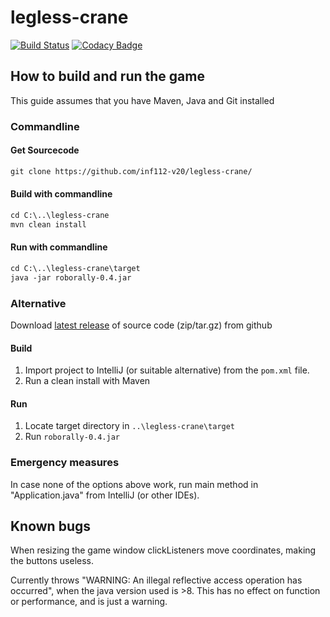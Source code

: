 # legless-crane

[![Build Status](https://travis-ci.com/inf112-v20/legless-crane.svg?branch=master)](https://travis-ci.com/inf112-v20/legless-crane) [![Codacy Badge](https://api.codacy.com/project/badge/Grade/a90f767e283a4cf7b88e8bb3c344fded)](https://www.codacy.com/gh/inf112-v20/legless-crane?utm_source=github.com&utm_medium=referral&utm_content=inf112-v20/staring-horse&utm_campaign=Badge_Grade) 
## How to build and run the game
This guide assumes that you have Maven, Java and Git installed
### Commandline
#### Get Sourcecode
```html
git clone https://github.com/inf112-v20/legless-crane/
```

#### Build with commandline
```html
cd C:\..\legless-crane
mvn clean install
```
#### Run with commandline
```html
cd C:\..\legless-crane\target
java -jar roborally-0.4.jar
```

### Alternative

Download [latest release](https://github.com/inf112-v20/legless-crane/releases) of source code (zip/tar.gz) from github

#### Build
1.  Import project to IntelliJ (or suitable alternative) from the `pom.xml` file.
2.  Run a clean install with Maven

#### Run
1.  Locate target directory in `..\legless-crane\target`
2.  Run `roborally-0.4.jar`

### Emergency measures
In case none of the options above work, run main method in "Application.java" from IntelliJ (or other IDEs).

## Known bugs
When resizing the game window clickListeners move coordinates, making the buttons useless.

Currently throws "WARNING: An illegal reflective access operation has occurred", 
when the java version used is >8. This has no effect on function or performance, and is just a warning.
